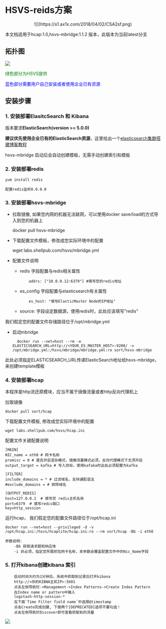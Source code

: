# HSVS-reids方案


<center>![](https://s1.ax1x.com/2018/04/02/CSA2sf.png)</center>


本文档适用于hcap:1.0,hsvs-mbridge:1.1.2 版本，此版本为当前latest分支

## 拓扑图



![](https://s1.ax1x.com/2018/05/07/CU5My6.png)

<p style="color:green">绿色部分为HSVS提供</p>
<p style="color:blue">蓝色部分需要用户自己安装或者使用企业已有资源</p>



## 安装步骤


### 1. 安装部署ElasitcSearch 和 Kibana

版本要求**ElasticSearch(version >= 5.0.0)**

**建议优先使用企业已有的ElasticSearch资源**，这里给出一个[elasticsearch集群搭建博客教程](https://blog.csdn.net/chenxun_2010/article/details/78437852)

hsvs-mbridge 启动后会自动创建模板，无需手动创建索引和模板

### 2. 安装部署redis

	yum install redis

	配置redis监听0.0.0.0


### 3. 安装部署hsvs-mbridge


- 拉取镜像, 如果您内网的机器无法联网，可以使用docker save/load的方式导入到您的机器上

	docker pull hsvs-mbridge


- 下载配置文件模板，修改成您实际环境中的配置

	wget labs.shellpub.com/hsvs/mbridge.yml


- 配置文件说明



  * redis 字段配置与redis相关属性

		  	addrs: ["10.0.0.12:6379"] #填写您的redis地址

  * es_config 字段配置与elasticsearch有关属性

		  	es_host: "填写ElasticMaster Node的IP地址"

  * source: 字段设定数据源，使用redis时，此处应该填写"redis"


我们假定您的配置文件存储路径位于/opt/mbridge.yml

* 启动mbridge

		docker run --net=host --rm -e ELASTICSEARCH_URL=http://<YOUR_ES_MASTER_HOST>:9200/ -v /opt/mbridge.yml:/hsvs/mbridge/mbridge.yml:ro sort/hsvs-mbridge

此处必须指定ELASTICSEARCH_URL传递ElasticSearch地址给hsvs-mbridge，来创建template模板


### 4. 安装部署hcap

本程序是http流还原模块，应当不属于镜像流量或者http反向代理机上


拉取镜像 
	
	docker pull sort/hcap

下载配置文件模板, 修改成您实际环境中的配置

	wget labs.shellpub.com/hsvs/hcap.ini


配置文件关键配置说明

	[MAIN]
	NIC_name = eth0 # 网卡名称
	promisc = 0 # 是否开启混杂模式，镜像流量模式必须，反向代理模式下无须开启
	output_target = kafka # 写入目标，使用kafaka时此处必须配置为kafka
	
	[FILTER]
	include_domains = * # 过滤域名，支持通配语法
	#exclude_domains = # 排除域名
	
	[OUTPUT_REDIS]
	host=127.0.0.1	# 填写您 redis主机名称
	port=6379  # 填写redis端口
	key=http_session


运行hcap， 我们假定您的配置文件路径位于/opt/hcap.ini

	docker run --net=host --privileged -d -v /opt/hcap.ini:/hsvs/hcaplite/hcap.ini:ro --rm sort/hcap -Bb -i eth0	

	参数说明:
		-Bb 获取请求题和响应体
		-i 非必须，指定您所需抓包网卡名称，本参数会覆盖配置文件中的Nic_Name字段
		
	
### 5. 打开kibana创建kibana 索引


		启动时间大约为1分钟后，系统中抓取到记录后打开kibana  
		http://<你的KIBNA主机IP>:5601  
		点击左侧导航栏->Management->Index Patterns->Create Index Pattern
		在Index name or pattern中输入
		logstash-http-session-*
		在下面`Time Filter field name`中选择@timestamp
		点击Create完成创建, 下面两个[DEPRECATED]选项不要勾选！
		点击左侧导航栏Discover即可查看抓取到的流量

![](https://s1.ax1x.com/2018/04/05/C9b4VP.png)
	
